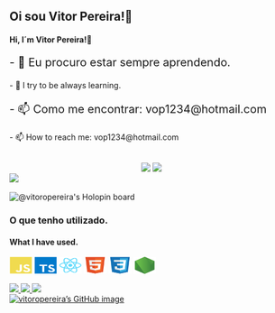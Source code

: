 ## Oi sou Vitor Pereira!👋
#### Hi, I´m Vitor Pereira!👋

<p style="font-size:20px">- 🌱 Eu procuro estar sempre aprendendo. </p>
<p style="font-size:14px">- 🌱 I try to be always learning.</p>
<p style="font-size:20px">- 📫 Como me encontrar: vop1234@hotmail.com</p>
<p style="font-size:14px">- 📫 How to reach me: vop1234@hotmail.com</p>
<br>

<div align="center">
  
  <img height="180em" src="https://github-readme-stats.vercel.app/api?username=vitoropereira&show_icons=true&theme=dark&include_all_commits=true&count_private=true"/>
  <img height="180em" src="https://github-readme-stats-rho-gray-57.vercel.app/api/top-langs/?username=vitoropereira&layout=compact&langs_count=7&theme=dark"/>
</div>
    <img height="180em" src="https://github-readme-stats-rho-gray-57.vercel.app/api/top-langs/?username=vitoropereira&langs_count=7theme=dark"/>
<br>

![@vitoropereira's Holopin board](https://holopin.me/vitoropereira)

### O que tenho utilizado.
#### What I have used.


<div style="display: inline_block">

   <img align="center" alt="Rafa-Js" height="30" width="40" src="https://raw.githubusercontent.com/devicons/devicon/master/icons/javascript/javascript-plain.svg"/>
   <img align="center" alt="Rafa-Ts" height="30" width="40" src="https://raw.githubusercontent.com/devicons/devicon/master/icons/typescript/typescript-plain.svg"/>
   <img align="center" alt="Rafa-React" height="30" width="40" src="https://raw.githubusercontent.com/devicons/devicon/master/icons/react/react-original.svg"/>
   <img align="center" alt="Rafa-HTML" height="30" width="40" src="https://raw.githubusercontent.com/devicons/devicon/master/icons/html5/html5-original.svg"/>
   <img align="center" alt="Rafa-CSS" height="30" width="40" src="https://raw.githubusercontent.com/devicons/devicon/master/icons/css3/css3-original.svg"/>
   <img align="center" alt="Rafa-Python" height="30" width="40" src="https://raw.githubusercontent.com/devicons/devicon/master/icons/nodejs/nodejs-original.svg"/>

</div>

<br>

<div>

  <a href="https://instagram.com/vitoronofrepereira" target="_blank">
  <img src="https://img.shields.io/badge/-Instagram-%23E4405F?style=for-the-badge&logo=instagram&logoColor=white" target="_blank">
  </a>
  <a href="mailto:vop1234@hotmail.com">
  <img src="https://img.shields.io/badge/-Hotmail-%23333?style=for-the-badge&logo=gmail&logoColor=white" target="_blank">
  </a>
  <a href="https://www.linkedin.com/in/vitor-onofre-pereira/" target="_blank">
  <img src="https://img.shields.io/badge/-LinkedIn-%230077B5?style=for-the-badge&logo=linkedin&logoColor=white" target="_blank">
  </a> 
 
</div>

<a href="https://github.com/vitoropereira" target="_blank" rel="noopener noreferrer">
  <img src="https://scastiel.dev/api/image/vitoropereira?dark" alt="vitoropereira’s GitHub image" width="600" height="314" />
